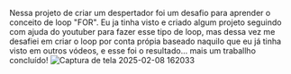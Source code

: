 Nessa projeto de criar um despertador foi um desafio para aprender o conceito de loop "FOR".
Eu ja tinha visto e criado algum projeto seguindo com ajuda do youtuber para fazer esse tipo de loop, mas dessa vez me desafiei em criar o loop por conta própia baseado naquilo que eu já
tinha visto em outros vódeos, e esse foi o resultado... mais um traballho concluído!
![Captura de tela 2025-02-08 162033](https://github.com/user-attachments/assets/a04d5fe8-c256-469d-bd2b-c95a863c80d4)
